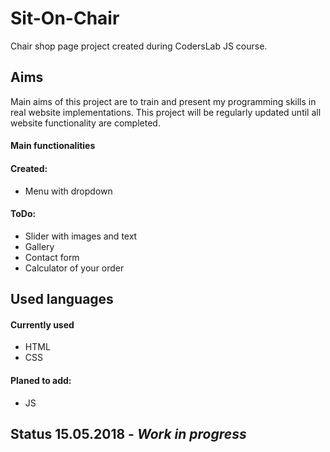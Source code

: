 # Sit-On-Chair
Chair shop page project created during CodersLab JS course.

## Aims

Main aims of this project are to train and present my programming skills in real website implementations.
This project will be regularly updated until all website functionality are completed.

#### Main functionalities

#### Created: 
* Menu with dropdown

#### ToDo:

* Slider with images and text
* Gallery
* Contact form
* Calculator of your order

## Used languages

#### Currently used

* HTML
* CSS

#### Planed to add:

* JS
  
  
## Status 15.05.2018  - _Work in progress_


              




